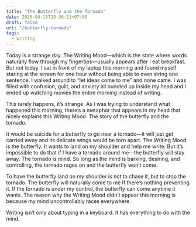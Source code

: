 ```yaml
---
title: "The Butterfly and the Tornado"
date: 2020-04-15T20:36:11+07:00
draft: false
url: "/butterfly-tornado"
tags:
  - writing
---
```


Today is a strange day. The Writing Mood—which is the state where words naturally flow through my fingertips—usually appears after I eat breakfast. But not today. I sat in front of my laptop this morning and found myself staring at the screen for one hour without being able to even string one sentence. I walked around to “let ideas come to me” and none came. I was filled with confusion, guilt, and anxiety all bundled up inside my head and I ended up watching movies the entire morning instead of writing.

This rarely happens, it’s strange. As I was trying to understand what happened this morning, there’s a metaphor that appears in my head that nicely explains this Writing Mood. The story of the butterfly and the tornado.

It would be suicide for a butterfly to go near a tornado—it will just get carried away and its delicate wings would be torn apart. The Writing Mood is the butterfly. It wants to land on my shoulder and help me write. But it’s impossible to do that if I have a tornado around me—the butterfly will stay away. The tornado is mind. So long as the mind is barking, desiring, and controlling, the tornado rages on and the butterfly won’t come.

To have the butterfly land on my shoulder is not to chase it, but to stop the tornado. The butterfly will naturally come to me if there’s nothing preventing it. If the tornado is under my control, the butterfly can come anytime it wants. The reason why the Writing Mood didn’t appear this morning is because my mind uncontrollably races everywhere. 

Writing isn’t only about typing in a keyboard. It has everything to do with the mind.